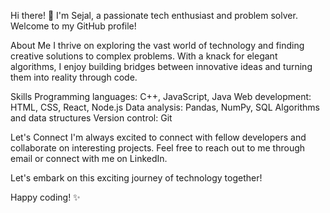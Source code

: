 Hi there! 👋
I'm Sejal, a passionate tech enthusiast and problem solver. Welcome to my GitHub profile!

About Me
I thrive on exploring the vast world of technology and finding creative solutions to complex problems. With a knack for elegant algorithms, I enjoy building bridges between innovative ideas and turning them into reality through code.

Skills
Programming languages: C++, JavaScript, Java
Web development: HTML, CSS, React, Node.js
Data analysis: Pandas, NumPy, SQL
Algorithms and data structures
Version control: Git


Let's Connect
I'm always excited to connect with fellow developers and collaborate on interesting projects. Feel free to reach out to me through email or connect with me on LinkedIn.

Let's embark on this exciting journey of technology together!

Happy coding! ✨

<!---
imsejal/imsejal is a ✨ special ✨ repository because its `README.md` (this file) appears on your GitHub profile.
You can click the Preview link to take a look at your changes.
--->
